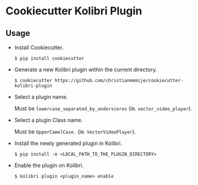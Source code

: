 # Cookiecutter Kolibri Plugin

## Usage

* Install Cookiecutter.

  `$ pip install cookiecutter`


* Generate a new Kolibri plugin within the current directory.

  `$ cookiecutter https://github.com/christianmemije/cookiecutter-kolibri-plugin`


* Select a plugin name. 
  
  Must be `lowercase_separated_by_underscores` (ie. `vector_video_player`).


* Select a plugin Class name. 
  
  Must be `UpperCamelCase.` (ie. `VectorVideoPlayer`).


* Install the newly generated plugin in Kolibri.

  `$ pip install -e <LOCAL_PATH_TO_THE_PLUGIN_DIRECTORY>`


* Enable the plugin on Kolibri.

  `$ kolibri plugin <plugin_name> enable`
